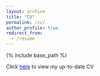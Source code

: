 ```yaml
---
layout: archive
title: "CV"
permalink: /cv/
author_profile: true
redirect_from:
  - /resume
---
```


{% include base_path %}

Click [<span style="color:blue">here</span>](https://github.com/vibhhusharma/vibhhusharma.github.io/blob/master/files/cv.pdf) to view my up-to-date CV
